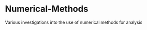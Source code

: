 Numerical-Methods
=================

Various investigations into the use of numerical methods for analysis
